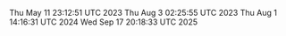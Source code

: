 
Thu May 11 23:12:51 UTC 2023
Thu Aug  3 02:25:55 UTC 2023
Thu Aug  1 14:16:31 UTC 2024
Wed Sep 17 20:18:33 UTC 2025
